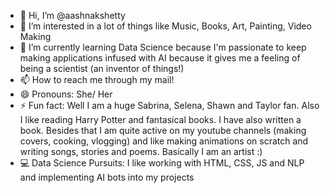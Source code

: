 - 👋 Hi, I’m @aashnakshetty
- 👀 I’m interested in a lot of things like Music, Books, Art, Painting, Video Making 
- 🌱 I’m currently learning Data Science because I'm passionate to keep making applications infused with AI because it gives me a feeling of being a scientist (an inventor of things!)
- 📫 How to reach me through my mail! 
- 😄 Pronouns: She/ Her
- ⚡ Fun fact: Well I am a huge Sabrina, Selena, Shawn and Taylor fan. Also I like reading Harry Potter and fantasical books. I have also written a book. Besides that I am quite active on my youtube channels (making covers, cooking, vlogging) and like making animations on scratch and writing songs, stories and poems. Basically I am an artist :)
- 💻 Data Science Pursuits: I like working with HTML, CSS, JS and NLP and implementing AI bots into my projects

<!---
aashnakshetty/aashnakshetty is a ✨ special ✨ repository because its `README.md` (this file) appears on your GitHub profile.
You can click the Preview link to take a look at your changes.
--->
